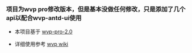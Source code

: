 ### 项目为wvp pro修改版本，但是基本没做任何修改，只是添加了几个api以配合wvp-antd-ui使用
+ 本项目基于 [wvp-pro-2.0](https://github.com/648540858/wvp-GB28181-pro)

+ 详细使用参考 [wvp wiki](https://github.com/648540858/wvp-GB28181-pro/wiki)   

